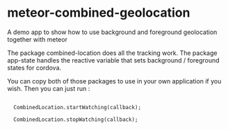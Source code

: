 # meteor-combined-geolocation
A demo app to show how to use background and foreground geolocation together with meteor

The package combined-location does all the tracking work.
The package app-state handles the reactive variable that sets background / foreground states for cordova.

You can copy both of those packages to use in your own application if you wish. Then you can just run :

````

  CombinedLocation.startWatching(callback);
  
  CombinedLocation.stopWatching(callback);
  
````
